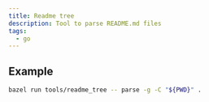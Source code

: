 ```yaml
---
title: Readme tree
description: Tool to parse README.md files
tags:
  - go
---
```


## Example

```sh
bazel run tools/readme_tree -- parse -g -C "${PWD}" .
```
